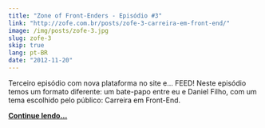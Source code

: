 ```yaml
---
title: "Zone of Front-Enders - Episódio #3"
link: "http://zofe.com.br/posts/zofe-3-carreira-em-front-end/"
image: /img/posts/zofe-3.jpg
slug: zofe-3
skip: true
lang: pt-BR
date: "2012-11-20"
---
```


<!-- <p><em>Publicado originalmente no Zone Of Front-Enders.</em></p> -->

Terceiro episódio com nova plataforma no site e... FEED! Neste episódio temos um formato diferente: um bate-papo entre eu e Daniel Filho, com um tema escolhido pelo público: Carreira em Front-End.

[**Continue lendo…**](http://zofe.com.br/posts/zofe-3-carreira-em-front-end/)
